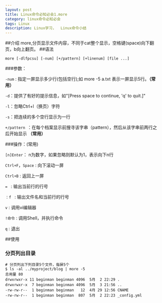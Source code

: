 ```yaml
---
layout: post
title: Linux命令必知必会1.more
category: linux命令必知必会
tags: Linux
description: Linux学习，  Linux命令小结
---
```

##介绍
more,分页显示文件内容，不同于cat整个显示，空格键(space)向下翻页，b向上翻页。
##语法

    more [-dlfpcsu] [-num] [+/pattern] [+linenum] [file ...]
    
###参数：

`-num` : 指定一屏显示多少行(包括空行);如 more -5 a.txt 表示一屏显示5行。**（常用）**

`-d`：提供了有好的提示信息，如"[Press space to continue, 'q' to quit.]"

`-l`：忽略Ctrl+l（换页）字符

`-s`：把连续的多个空行显示为一行

`+/pattern `：在每个档案显示前搜寻该字串（pattern），然后从该字串前两行之后开始显示  **（常用）**

###操作：(常用)

`[n]Enter`：   n为数字，如果忽略则默认为1，表示向下n行

`Ctrl+F`，`Space`  : 向下滚动一屏

`Ctrl+B` : 返回上一屏

`= `  :   输出当前行的行号

`：f ` :   输出文件名和当前行的行号

`v`  :    调用vi编辑器

`!命令` :  调用Shell，并执行命令 

`q` :      退出

##使用

### 分页列出目录

    # 分页列出下列目录5个文件，每屏5个
    $ ls -al ../myproject/blog | more -5
    总用量 80
    drwxrwxr-x 11 beginman beginman 4096  5月  2 22:29 .
    drwxrwxr-x  7 beginman beginman 4096  5月  3 21:56 ..
    -rw-rw-r--  1 beginman beginman   12  4月 29 12:56 CNAME
    -rw-rw-r--  1 beginman beginman  807  5月  2 22:23 _config.yml
